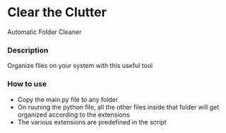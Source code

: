# Clear the Clutter
Automatic Folder Cleaner

### Description
Organize files on your system with this useful tool

### How to use
* Copy the main.py file to any folder
* On ruuning the python file, all the other files inside that folder will get organized according to the extensions
* The various extensions are predefined in the script